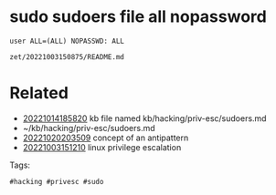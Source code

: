 # sudo sudoers file all nopassword
```
user ALL=(ALL) NOPASSWD: ALL
```

` zet/20221003150875/README.md `

# Related

- [20221014185820](/zet/20221014185820/README.md) kb file named kb/hacking/priv-esc/sudoers.md
- ~/kb/hacking/priv-esc/sudoers.md
- [20221020203509](/zet/20221020203509/README.md) concept of an antipattern
- [20221003151210](/zet/20221003151210/README.md) linux privilege escalation

Tags:

    #hacking #privesc #sudo

